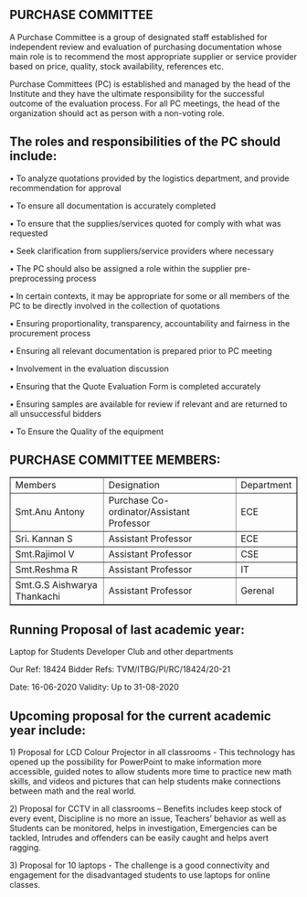 <div align="left" class="contentDiv">
<h2>PURCHASE COMMITTEE</h2>
<p>A Purchase Committee is a group of designated staff established for independent review and evaluation of purchasing documentation whose main role is to recommend the most appropriate supplier or service provider based on price, quality, stock availability, references etc.</p>
<p>Purchase Committees (PC) is established and managed by the head of the Institute and they have the ultimate responsibility for the successful outcome of the evaluation process. For all PC meetings, the head of the organization should act as person with a non-voting role.</p>
<p></p>
<h2>The roles and responsibilities of the PC should include:</h2>
<p>•    To analyze quotations provided by the logistics department, and provide recommendation for approval</p>
<p>•    To ensure all documentation is accurately completed</p>
<p>•    To ensure that the supplies/services quoted for comply with what was requested</p>
<p>•    Seek clarification from suppliers/service providers where necessary</p>
<p>•    The PC should also be assigned a role within the supplier pre-preprocessing process</p>
<p>•    In certain contexts, it may be appropriate for some or all members of the PC to be directly involved in the collection of quotations</p>
<p>•    Ensuring proportionality, transparency, accountability and fairness in the procurement process</p>
<p>•    Ensuring all relevant documentation is prepared prior to PC meeting</p>
<p>•    Involvement in the evaluation discussion</p>
<p>•    Ensuring that the Quote Evaluation Form is completed accurately</p>
<p>•    Ensuring samples are available for review if relevant and are returned to all unsuccessful bidders</p>
<p>•    To Ensure the Quality of the equipment</p>
<p></p>
<h2>PURCHASE COMMITTEE MEMBERS:</h2>
<table border="1">
<strong><tr><td>Members</td><td>Designation</td><td>Department</td></tr></strong>
<tr><td>Smt.Anu Antony </td><td>Purchase Co-ordinator/Assistant Professor</td><td> ECE</td></tr>
<tr><td>Sri. Kannan S </td><td>Assistant Professor</td><td>ECE</td></tr>
<tr><td>Smt.Rajimol V </td><td>Assistant Professor</td><td>CSE</td></tr>
<tr><td>Smt.Reshma R </td><td>Assistant Professor</td><td>IT</td></tr>
<tr><td>Smt.G.S Aishwarya Thankachi </td><td>Assistant Professor</td><td>Gerenal</td></tr>
</table>
<p></p>
<h2>Running Proposal of last academic year: </h2>
<p>Laptop for Students Developer Club and other departments</p>
<p>Our Ref: 18424                       Bidder Refs: TVM/ITBG/PI/RC/18424/20-21</p>
<p>Date: 16-06-2020                 Validity: Up to 31-08-2020</p>
<p></p>
<h2>Upcoming proposal for the current academic year include:</h2>
<p>1)   Proposal for LCD Colour Projector in all classrooms - This technology has opened up the possibility for PowerPoint to make information more accessible, guided notes to allow students more time to practice new math skills, and videos and pictures that can help students make connections between math and the real world.</p>
<p>2)   Proposal for CCTV in all classrooms – Benefits includes keep stock of every event, Discipline is no more an issue, Teachers’ behavior as well as Students can be monitored, helps in investigation, Emergencies can be tackled, Intrudes and offenders can be easily caught and helps avert ragging.</p>
<p>3)   Proposal for 10 laptops - The challenge is a good connectivity and engagement for the disadvantaged students to use laptops for online classes.</p>
<p></p>
</div>
